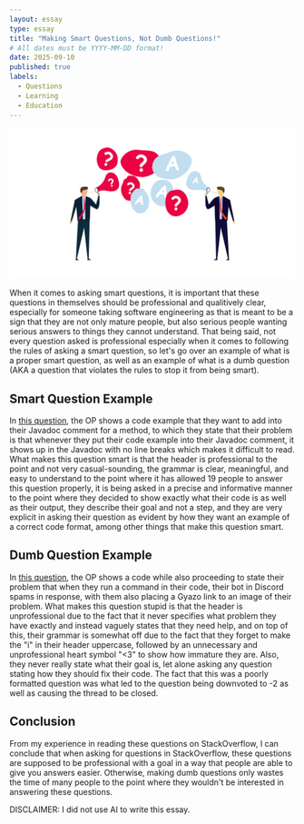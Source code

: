 ```yaml
---
layout: essay
type: essay
title: "Making Smart Questions, Not Dumb Questions!"
# All dates must be YYYY-MM-DD format!
date: 2025-09-10
published: true
labels:
  - Questions
  - Learning
  - Education
---
```


<img class="img-fluid" src="../img/4k-animation-of-faq-frequently-asked-questions-smart-businessman-and-businesswoman-blow-flying-bubbles-with-q-and-a-question-mark-sign-video.jpg">

When it comes to asking smart questions, it is important that these questions in themselves should be professional and qualitively clear, especially for someone taking software engineering as that is meant to be a sign that they are not only mature people, but also serious people wanting serious answers to things they cannot understand. That being said, not every question asked is professional especially when it comes to following the rules of asking a smart question, so let's go over an example of what is a proper smart question, as well as an example of what is a dumb question (AKA a question that violates the rules to stop it from being smart).

## Smart Question Example

In [this question](https://stackoverflow.com/questions/541920/multiple-line-code-example-in-javadoc-comment), the OP shows a code example that they want to add into their Javadoc comment for a method, to which they state that their problem is that whenever they put their code example into their Javadoc comment, it shows up in the Javadoc with no line breaks which makes it difficult to read. What makes this question smart is that the header is professional to the point and not very casual-sounding, the grammar is clear, meaningful, and easy to understand to the point where it has allowed 19 people to answer this question properly, it is being asked in a precise and informative manner to the point where they decided to show exactly what their code is as well as their output, they describe their goal and not a step, and they are very explicit in asking their question as evident by how they want an example of a correct code format, among other things that make this question smart.

## Dumb Question Example

In [this question](https://stackoverflow.com/questions/57735029/im-new-to-this-and-i-need-help-please-3), the OP shows a code while also proceeding to state their problem that when they run a command in their code, their bot in Discord spams in response, with them also placing a Gyazo link to an image of their problem. What makes this question stupid is that the header is unprofessional due to the fact that it never specifies what problem they have exactly and instead vaguely states that they need help, and on top of this, their grammar is somewhat off due to the fact that they forget to make the "i" in their header uppercase, followed by an unnecessary and unprofessional heart symbol "<3" to show how immature they are. Also, they never really state what their goal is, let alone asking any question stating how they should fix their code. The fact that this was a poorly formatted question was what led to the question being downvoted to -2 as well as causing the thread to be closed.

## Conclusion

From my experience in reading these questions on StackOverflow, I can conclude that when asking for questions in StackOverflow, these questions are supposed to be professional with a goal in a way that people are able to give you answers easier. Otherwise, making dumb questions only wastes the time of many people to the point where they wouldn't be interested in answering these questions.

DISCLAIMER: I did not use AI to write this essay.
